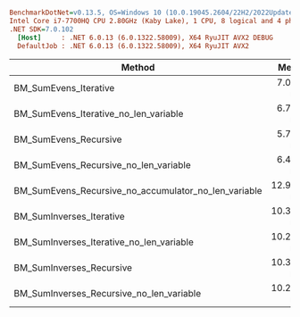 ``` ini

BenchmarkDotNet=v0.13.5, OS=Windows 10 (10.0.19045.2604/22H2/2022Update)
Intel Core i7-7700HQ CPU 2.80GHz (Kaby Lake), 1 CPU, 8 logical and 4 physical cores
.NET SDK=7.0.102
  [Host]     : .NET 6.0.13 (6.0.1322.58009), X64 RyuJIT AVX2 DEBUG
  DefaultJob : .NET 6.0.13 (6.0.1322.58009), X64 RyuJIT AVX2


```
|                                               Method |      Mean |     Error |    StdDev |    Median | Allocated |
|----------------------------------------------------- |----------:|----------:|----------:|----------:|----------:|
|                                BM_SumEvens_Iterative |  7.002 ms | 0.1612 ms | 0.4493 ms |  6.794 ms |       5 B |
|                BM_SumEvens_Iterative_no_len_variable |  6.738 ms | 0.0921 ms | 0.0816 ms |  6.701 ms |       5 B |
|                                BM_SumEvens_Recursive |  5.795 ms | 0.0588 ms | 0.0491 ms |  5.775 ms |       5 B |
|                BM_SumEvens_Recursive_no_len_variable |  6.424 ms | 0.3132 ms | 0.9234 ms |  5.927 ms |       5 B |
| BM_SumEvens_Recursive_no_accumulator_no_len_variable | 12.918 ms | 0.2407 ms | 0.2471 ms | 12.893 ms |      10 B |
|                             BM_SumInverses_Iterative | 10.332 ms | 0.1249 ms | 0.2017 ms | 10.295 ms |      10 B |
|             BM_SumInverses_Iterative_no_len_variable | 10.217 ms | 0.0689 ms | 0.0575 ms | 10.200 ms |      10 B |
|                             BM_SumInverses_Recursive | 10.308 ms | 0.1461 ms | 0.1296 ms | 10.315 ms |      10 B |
|             BM_SumInverses_Recursive_no_len_variable | 10.284 ms | 0.1544 ms | 0.1289 ms | 10.208 ms |      10 B |
